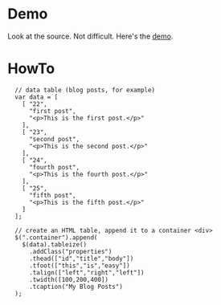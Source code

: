 Demo
====

Look at the source. Not difficult. Here's the 
[demo](http://micha.github.com/jquery-tableize/).

HowTo
=====

      // data table (blog posts, for example)
      var data = [
        [ "22", 
          "first post", 
          "<p>This is the first post.</p>"
        ],
        [ "23", 
          "second post", 
          "<p>This is the second post.</p>"
        ],
        [ "24", 
          "fourth post", 
          "<p>This is the fourth post.</p>"
        ],
        [ "25", 
          "fifth post", 
          "<p>This is the fifth post.</p>"
        ]
      ];

      // create an HTML table, append it to a container <div>
      $(".container").append(
        $(data).tableize()
          .addClass("properties")
          .thead(["id","title","body"])
          .tfoot(["this","is","easy"])
          .talign(["left","right","left"])
          .twidth([100,200,400])
          .tcaption("My Blog Posts")
      );

